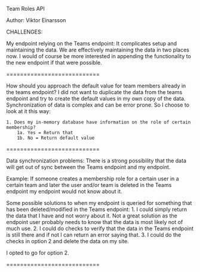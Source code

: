 Team Roles API

Author: Viktor Einarsson


CHALLENGES:

My endpoint relying on the Teams endpoint:
It complicates setup and maintaining the data. We are effectively maintaining the data in two places now.
I would of course be more interested in appending the functionality to the new endpoint if that were possible.

===========================

How should you approach the default value for team members already in the teams endpoint?
I did not want to duplicate the data from the teams endpoint and try to create the default values in my own copy of the data. Synchronization of data is complex and can be error prone.
So I choose to look at it this way:

    1. Does my in-memory database have information on the role of certain membership?
        1a. Yes = Return that
        1b. No = Return default value

===========================

Data synchronization problems:
There is a strong possibility that the data will get out of sync between the Teams endpoint and my endpoint.

Example: If someone creates a membership role for a certain user in a certain team and later the user and/or team is deleted in the Teams endpoint my endpoint would not know about it.

Some possible solutions to when my endpoint is queried for something that has been deleted/modified in the Teams endpoint:
    1. I could simply return the data that I have and not worry about it. Not a great solution as the endpoint user probably needs to know that the data is most likely not of much use.
    2. I could do checks to verify that the data in the Teams endpoint is still there and if not I can return an error saying that.
    3. I could do the checks in option 2 and delete the data on my site.

I opted to go for option 2.


===========================


